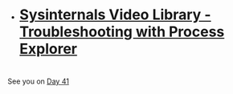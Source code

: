 
- # [Sysinternals Video Library - Troubleshooting with Process Explorer](https://www.youtube.com/watch?v=YGtsMa9wbjw&list=PL96F5PDvO1HHuVewlKWQDzzTUrhMm-wGS&index=2)


#
#
#
#
#


See you on [Day 41](day41.md) 
